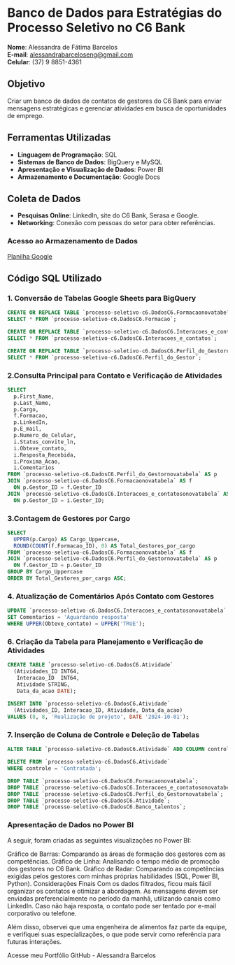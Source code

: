 # Banco de Dados para Estratégias do Processo Seletivo no C6 Bank

**Nome**: Alessandra de Fátima Barcelos  
**E-mail**: alessandrabarceloseng@gmail.com  
**Celular**: (37) 9 8851-4361  

## Objetivo
Criar um banco de dados de contatos de gestores do C6 Bank para enviar mensagens estratégicas e gerenciar atividades em busca de oportunidades de emprego.

## Ferramentas Utilizadas
- **Linguagem de Programação**: SQL
- **Sistemas de Banco de Dados**: BigQuery e MySQL
- **Apresentação e Visualização de Dados**: Power BI
- **Armazenamento e Documentação**: Google Docs

## Coleta de Dados
- **Pesquisas Online**: LinkedIn, site do C6 Bank, Serasa e Google.
- **Networking**: Conexão com pessoas do setor para obter referências.

### Acesso ao Armazenamento de Dados
[Planilha Google](https://docs.google.com/spreadsheets/d/1_uBVZ5ppmRjEEwmW21UumuR-9ftvD03J2cG4NwHKjfc/edit?usp=sharing)

## Código SQL Utilizado

### 1. Conversão de Tabelas Google Sheets para BigQuery
```sql
CREATE OR REPLACE TABLE `processo-seletivo-c6.DadosC6.Formacaonovatabela` AS
SELECT * FROM `processo-seletivo-c6.DadosC6.Formacao`;

CREATE OR REPLACE TABLE `processo-seletivo-c6.DadosC6.Interacoes_e_contatosonovatabela` AS
SELECT * FROM `processo-seletivo-c6.DadosC6.Interacoes_e_contatos`;

CREATE OR REPLACE TABLE `processo-seletivo-c6.DadosC6.Perfil_do_Gestornovatabela` AS
SELECT * FROM `processo-seletivo-c6.DadosC6.Perfil_do_Gestor`;

```
### 2.Consulta Principal para Contato e Verificação de Atividades
```sql
SELECT
  p.First_Name,
  p.Last_Name,
  p.Cargo,
  f.Formacao,
  p.LinkedIn,
  p.E_mail,
  p.Numero_de_Celular,
  i.Status_convite_ln,
  i.Obteve_contato,
  i.Resposta_Recebida,
  i.Proxima_Acao,
  i.Comentarios
FROM `processo-seletivo-c6.DadosC6.Perfil_do_Gestornovatabela` AS p
JOIN `processo-seletivo-c6.DadosC6.Formacaonovatabela` AS f
  ON p.Gestor_ID = f.Gestor_ID
JOIN `processo-seletivo-c6.DadosC6.Interacoes_e_contatosonovatabela` AS i
  ON p.Gestor_ID = i.Gestor_ID;

```
### 3.Contagem de Gestores por Cargo
```sql
SELECT
  UPPER(p.Cargo) AS Cargo_Uppercase,
  ROUND(COUNT(f.Formacao_ID), 0) AS Total_Gestores_por_cargo
FROM `processo-seletivo-c6.DadosC6.Formacaonovatabela` AS f
JOIN `processo-seletivo-c6.DadosC6.Perfil_do_Gestornovatabela` AS p
  ON f.Gestor_ID = p.Gestor_ID
GROUP BY Cargo_Uppercase
ORDER BY Total_Gestores_por_cargo ASC;

```
### 4. Atualização de Comentários Após Contato com Gestores
```sql
UPDATE `processo-seletivo-c6.DadosC6.Interacoes_e_contatosonovatabela`
SET Comentarios = 'Aguardando resposta'
WHERE UPPER(Obteve_contato) = UPPER('TRUE');

```
### 6. Criação da Tabela para Planejamento e Verificação de Atividades
```sql
CREATE TABLE `processo-seletivo-c6.DadosC6.Atividade`
  (Atividades_ID INT64,
   Interacao_ID  INT64,
   Atividade STRING,
   Data_da_acao DATE);
   
INSERT INTO `processo-seletivo-c6.DadosC6.Atividade`
  (Atividades_ID, Interacao_ID, Atividade, Data_da_acao)
VALUES (8, 8, 'Realização de projeto', DATE '2024-10-01');

```
### 7. Inserção de Coluna de Controle e Deleção de Tabelas
```sql
ALTER TABLE `processo-seletivo-c6.DadosC6.Atividade` ADD COLUMN controle STRING;

DELETE FROM `processo-seletivo-c6.DadosC6.Atividade`
WHERE controle = 'Contratada';

DROP TABLE `processo-seletivo-c6.DadosC6.Formacaonovatabela`;
DROP TABLE `processo-seletivo-c6.DadosC6.Interacoes_e_contatosonovatabela`;
DROP TABLE `processo-seletivo-c6.DadosC6.Perfil_do_Gestornovatabela`;
DROP TABLE `processo-seletivo-c6.DadosC6.Atividade`;
DROP TABLE `processo-seletivo-c6.DadosC6.Banco_talentos`;

```
### Apresentação de Dados no Power BI
A seguir, foram criadas as seguintes visualizações no Power BI:

Gráfico de Barras: Comparando as áreas de formação dos gestores com as competências.
Gráfico de Linha: Analisando o tempo médio de promoção dos gestores no C6 Bank.
Gráfico de Radar: Comparando as competências exigidas pelos gestores com minhas próprias habilidades (SQL, Power BI, Python).
Considerações Finais
Com os dados filtrados, ficou mais fácil organizar os contatos e otimizar a abordagem. As mensagens devem ser enviadas preferencialmente no período da manhã, utilizando canais como LinkedIn. Caso não haja resposta, o contato pode ser tentado por e-mail corporativo ou telefone.

Além disso, observei que uma engenheira de alimentos faz parte da equipe, e verifiquei suas especializações, o que pode servir como referência para futuras interações.

Acesse meu Portfólio
GitHub - Alessandra Barcelos
